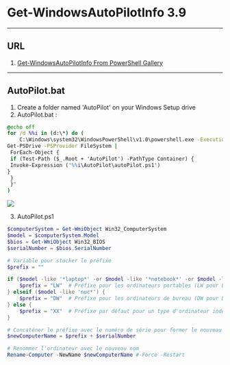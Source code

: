 # Get-WindowsAutoPilotInfo 3.9

---

## URL
1. [Get-WindowsAutoPilotInfo From PowerShell Gallery](https://www.powershellgallery.com/packages/Get-WindowsAutoPilotInfo/3.9)

---

## AutoPilot.bat
1. Create a folder named 'AutoPilot' on your Windows Setup drive
2. AutoPilot.bat :
````bat
@echo off
for /d %%i in (d:\*) do (
    C:\Windows\system32\WindowsPowerShell\v1.0\powershell.exe -ExecutionPolicy Bypass -Command "& {
Get-PSDrive -PSProvider FileSystem |
 ForEach-Object {
 if (Test-Path ($_.Root + 'AutoPilot') -PathType Container) {
 Invoke-Expression ('%%i\AutoPilot\autoPilot.ps1')
}
 }
 }"
)
````
<img src="https://i.imgur.com/oMz7kaZ.png">

3. AutoPilot.ps1
````ps1
$computerSystem = Get-WmiObject Win32_ComputerSystem
$model = $computerSystem.Model
$bios = Get-WmiObject Win32_BIOS
$serialNumber = $bios.SerialNumber

# Variable pour stocker le préfixe
$prefix = ""

if ($model -like '*laptop*' -or $model -like '*notebook*' -or $model -like '*surface pro*') {
    $prefix = "LW"  # Préfixe pour les ordinateurs portables (LW pour Laptop Windows)
} elseif ($model -like 'nuc*') {
    $prefix = "DW"  # Préfixe pour les ordinateurs de bureau (DW pour Desktop Windows)
} else {
    $prefix = "XX"  # Préfixe par défaut pour un type d'ordinateur indéterminé (peut être modifié)
}

# Concaténer le préfixe avec le numéro de série pour former le nouveau nom d'ordinateur
$newComputerName = $prefix + $serialNumber

# Renommer l'ordinateur avec le nouveau nom
Rename-Computer -NewName $newComputerName #-Force -Restart
````
